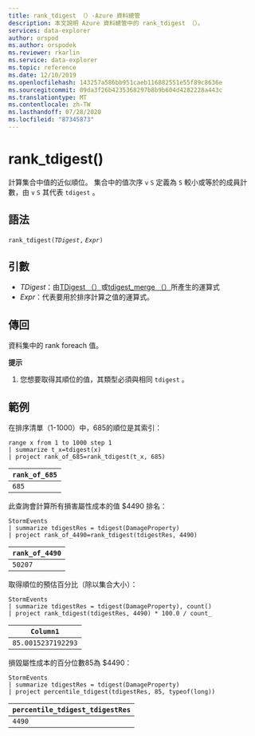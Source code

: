 ```yaml
---
title: rank_tdigest （）-Azure 資料總管
description: 本文說明 Azure 資料總管中的 rank_tdigest （）。
services: data-explorer
author: orspod
ms.author: orspodek
ms.reviewer: rkarlin
ms.service: data-explorer
ms.topic: reference
ms.date: 12/10/2019
ms.openlocfilehash: 143257a586bb951caeb116882551e55f89c8636e
ms.sourcegitcommit: 09da3f26b4235368297b8b9b604d4282228a443c
ms.translationtype: MT
ms.contentlocale: zh-TW
ms.lasthandoff: 07/28/2020
ms.locfileid: "87345873"
---
```

# <a name="rank_tdigest"></a>rank_tdigest()

計算集合中值的近似順位。 集合中的值次序 `v` `S` 定義為 `S` 較小或等於的成員計數，由 `v` `S` 其代表 `tdigest` 。

## <a name="syntax"></a>語法

`rank_tdigest(`*`TDigest`*`,` *`Expr`*`)`

## <a name="arguments"></a>引數

* *TDigest*：由[TDigest （）](tdigest-aggfunction.md)或[tdigest_merge （）](tdigest-merge-aggfunction.md)所產生的運算式
* *Expr*：代表要用於排序計算之值的運算式。

## <a name="returns"></a>傳回

資料集中的 rank foreach 值。

**提示**

1) 您想要取得其順位的值，其類型必須與相同 `tdigest` 。

## <a name="examples"></a>範例

在排序清單（1-1000）中，685的順位是其索引：

<!-- csl: https://help.kusto.windows.net:443/Samples -->
```kusto
range x from 1 to 1000 step 1
| summarize t_x=tdigest(x)
| project rank_of_685=rank_tdigest(t_x, 685)
```

|`rank_of_685`|
|-------------|
|`685`        |

此查詢會計算所有損害屬性成本的值 $4490 排名：

<!-- csl: https://help.kusto.windows.net:443/Samples -->
```kusto
StormEvents
| summarize tdigestRes = tdigest(DamageProperty)
| project rank_of_4490=rank_tdigest(tdigestRes, 4490) 

```

|`rank_of_4490`|
|--------------|
|`50207`       |

取得順位的預估百分比（除以集合大小）：

<!-- csl: https://help.kusto.windows.net:443/Samples -->
```kusto
StormEvents
| summarize tdigestRes = tdigest(DamageProperty), count()
| project rank_tdigest(tdigestRes, 4490) * 100.0 / count_

```

|`Column1`         |
|------------------|
|`85.0015237192293`|


損毀屬性成本的百分位數85為 $4490：

<!-- csl: https://help.kusto.windows.net:443/Samples -->
```kusto
StormEvents
| summarize tdigestRes = tdigest(DamageProperty)
| project percentile_tdigest(tdigestRes, 85, typeof(long))

```

|`percentile_tdigest_tdigestRes`|
|-------------------------------|
|`4490`                         |


